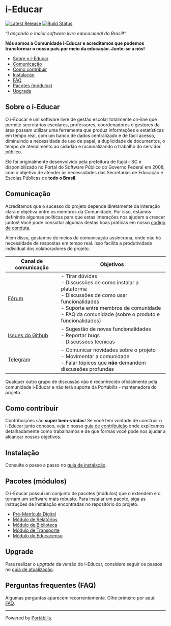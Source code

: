 # i-Educar

[![Latest Release](https://img.shields.io/github/release/portabilis/i-educar.svg?label=latest%20release)](https://github.com/portabilis/i-educar/releases)
[![Build Status](https://github.com/portabilis/i-educar/actions/workflows/tests.yml/badge.svg)](https://github.com/portabilis/i-educar/actions)

_“Lançando o maior software livre educacional do Brasil!”._

**Nós somos a Comunidade i-Educar e acreditamos que podemos transformar o nosso
país por meio da educação. Junte-se a nós!**

- [Sobre o i-Educar](#sobre-o-i-educar)
- [Comunicação](#comunicação)
- [Como contribuir](#como-contribuir)
- [Instalação](#instalação)
- [FAQ](#perguntas-frequentes-faq)
- [Pacotes (módulos)](#pacotes-módulos)
- [Upgrade](#upgrade)

## Sobre o i-Educar

O i-Educar é um software livre de gestão escolar totalmente on-line que permite
secretários escolares, professores, coordenadores e gestores da área possam
utilizar uma ferramenta que produz informações e estatísticas em tempo real,
com um banco de dados centralizado e de fácil acesso, diminuindo a necessidade
de uso de papel, a duplicidade de documentos, o tempo de atendimento ao cidadão
e racionalizando o trabalho do servidor público.

Ele foi originalmente desenvolvido pela prefeitura de Itajaí - SC e
disponibilizado no Portal do Software Público do Governo Federal em 2008, com o
objetivo de atender às necessidades das Secretarias de Educação e Escolas
Públicas de **todo o Brasil**.

## Comunicação

Acreditamos que o sucesso do projeto depende diretamente da interação clara e
objetiva entre os membros da Comunidade. Por isso, estamos definindo algumas
políticas para que estas interações nos ajudem a crescer juntos! Você pode
consultar algumas destas boas práticas em nosso [código de
conduta](https://github.com/portabilis/i-educar/blob/master/CODE-OF-CONDUCT.md).

Além disso, gostamos de meios de comunicação assíncrona, onde não há necessidade de
respostas em tempo real. Isso facilita a produtividade individual dos
colaboradores do projeto.

| Canal de comunicação                                                         | Objetivos                                                                                                                                                                                                          |
|------------------------------------------------------------------------------|--------------------------------------------------------------------------------------------------------------------------------------------------------------------------------------------------------------------|
| [Fórum](https://forum.ieducar.org)                                           | - Tirar dúvidas <br>- Discussões de como instalar a plataforma<br> - Discussões de como usar funcionalidades<br> - Suporte entre membros de comunidade<br> - FAQ da comunidade (sobre o produto e funcionalidades) |
| [Issues do Github](https://github.com/portabilis/i-educar/issues/new/choose) | - Sugestão de novas funcionalidades<br> - Reportar bugs<br> - Discussões técnicas                                                                                                                                  |
| [Telegram](https://t.me/ieducar )                                            | - Comunicar novidades sobre o projeto<br> - Movimentar a comunidade<br>  - Falar tópicos que **não** demandem discussões profundas                                                                                 |

Qualquer outro grupo de discussão não é reconhecido oficialmente pela
comunidade i-Educar e não terá suporte da Portábilis - mantenedora do projeto.

## Como contribuir

Contribuições são **super bem-vindas**! Se você tem vontade de construir o
i-Educar junto conosco, veja o nosso [guia de contribuição](./CONTRIBUTING.md)
onde explicamos detalhadamente como trabalhamos e de que formas você pode nos
ajudar a alcançar nossos objetivos.

## Instalação

Consulte o passo a passo no [guia de instalação](INSTALL.md).

## Pacotes (módulos)

O i-Educar possui um conjunto de pacotes (módulos) que o extendem e o tornam um software mais robusto. Para instalar um
pacote, siga as instruções de instalação encontradas no repositório do projeto.

- [Pré-Matrícula Digital](https://github.com/portabilis/pre-matricula-digital/)
- [Módulo de Relatórios](https://github.com/portabilis/i-educar-reports-package/)
- [Módulo de Biblioteca](https://github.com/portabilis/i-educar-library-package/)
- [Módulo de Transporte](https://github.com/portabilis/i-educar-transport-package/)
- [Módulo do Educacenso](https://github.com/portabilis/i-educar-educacenso-package/)

## Upgrade

Para realizar o _upgrade_ da versão do i-Educar, considere seguir os passos no [guia de atualização](UPGRADE.md).

## Perguntas frequentes (FAQ)

Algumas perguntas aparecem recorrentemente. Olhe primeiro por aqui: [FAQ](https://github.com/portabilis/i-educar-website/blob/master/docs/faq.md).

---

Powered by [Portábilis](https://portabilis.com.br/).
